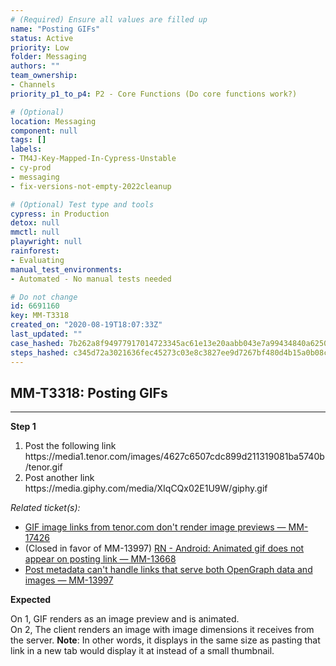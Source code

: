 ```yaml
---
# (Required) Ensure all values are filled up
name: "Posting GIFs"
status: Active
priority: Low
folder: Messaging
authors: ""
team_ownership: 
- Channels
priority_p1_to_p4: P2 - Core Functions (Do core functions work?)

# (Optional)
location: Messaging
component: null
tags: []
labels: 
- TM4J-Key-Mapped-In-Cypress-Unstable
- cy-prod
- messaging
- fix-versions-not-empty-2022cleanup

# (Optional) Test type and tools
cypress: in Production
detox: null
mmctl: null
playwright: null
rainforest: 
- Evaluating
manual_test_environments: 
- Automated - No manual tests needed

# Do not change
id: 6691160
key: MM-T3318
created_on: "2020-08-19T18:07:33Z"
last_updated: ""
case_hashed: 7b262a8f94977917014723345ac61e13e20aabb043e7a99434840a625095579a8b56f4fef01a27f610eca842ae29a0ff
steps_hashed: c345d72a3021636fec45273c03e8c3827ee9d7267bf480d4b15a0b08ca0e3cac8708403b76a6ee3cf77616ad3bae73a7
---
```


<!-- (Auto-generated) Based on frontmatter's "key" and "name" -->

## MM-T3318: Posting GIFs

---

**Step 1**

1. Post the following link
   \
   https\://media1.tenor.com/images/4627c6507cdc899d211319081ba5740b/tenor.gif
2. Post another link
   \
   https\://media.giphy.com/media/XIqCQx02E1U9W/giphy.gif

_Related ticket(s):_

- [GIF image links from tenor.com don't render image previews — MM-17426](https://mattermost.atlassian.net/browse/MM-17426)
- (Closed in favor of MM-13997) [RN - Android: Animated gif does not appear on posting link — MM-13668](https://mattermost.atlassian.net/browse/MM-13668)
- [Post metadata can't handle links that serve both OpenGraph data and images — MM-13997](https://mattermost.atlassian.net/browse/MM-13997)

**Expected**

On 1, GIF renders as an image preview and is animated.\
On 2, The client renders an image with image dimensions it receives from the server. **Note**: In other words, it displays in the same size as pasting that link in a new tab would display it at instead of a small thumbnail.
